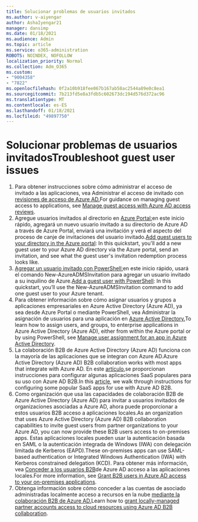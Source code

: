 ```yaml
---
title: Solucionar problemas de usuarios invitados
ms.author: v-aiyengar
author: AshaIyengar21
manager: dansimp
ms.date: 01/18/2021
ms.audience: Admin
ms.topic: article
ms.service: o365-administration
ROBOTS: NOINDEX, NOFOLLOW
localization_priority: Normal
ms.collection: Adm_O365
ms.custom:
- "9004358"
- "7822"
ms.openlocfilehash: 0f2a10b918fee067b167ab58ac2544a89e0c8ea1
ms.sourcegitcommit: 7b213fd5e8a3fdb5c602673dc194d576d372ac96
ms.translationtype: MT
ms.contentlocale: es-ES
ms.lasthandoff: 01/18/2021
ms.locfileid: "49897750"
---
```

# <a name="troubleshoot-guest-user-issues"></a><span data-ttu-id="174bc-102">Solucionar problemas de usuarios invitados</span><span class="sxs-lookup"><span data-stu-id="174bc-102">Troubleshoot guest user issues</span></span>

1. <span data-ttu-id="174bc-103">Para obtener instrucciones sobre cómo administrar el acceso de invitado a las aplicaciones, vea Administrar el acceso de invitado con [revisiones de acceso de Azure AD.](https://docs.microsoft.com/azure/active-directory/governance/manage-guest-access-with-access-reviews)</span><span class="sxs-lookup"><span data-stu-id="174bc-103">For guidance on managing guest access to applications, see [Manage guest access with Azure AD access reviews](https://docs.microsoft.com/azure/active-directory/governance/manage-guest-access-with-access-reviews).</span></span>
1. <span data-ttu-id="174bc-104">Agregue usuarios invitados al directorio en [Azure Portal:](https://docs.microsoft.com/azure/active-directory/external-identities/b2b-quickstart-add-guest-users-portal)en este inicio rápido, agregará un nuevo usuario invitado a su directorio de Azure AD a través de Azure Portal, enviará una invitación y verá el aspecto del proceso de canje de invitaciones del usuario invitado.</span><span class="sxs-lookup"><span data-stu-id="174bc-104">[Add guest users to your directory in the Azure portal](https://docs.microsoft.com/azure/active-directory/external-identities/b2b-quickstart-add-guest-users-portal): In this quickstart, you'll add a new guest user to your Azure AD directory via the Azure portal, send an invitation, and see what the guest user's invitation redemption process looks like.</span></span>
1. <span data-ttu-id="174bc-105">[Agregar un usuario invitado con PowerShell:](https://docs.microsoft.com/azure/active-directory/external-identities/b2b-quickstart-invite-powershell)en este inicio rápido, usará el comando New-AzureADMSInvitation para agregar un usuario invitado a su inquilino de Azure.</span><span class="sxs-lookup"><span data-stu-id="174bc-105">[Add a guest user with PowerShell](https://docs.microsoft.com/azure/active-directory/external-identities/b2b-quickstart-invite-powershell): In this quickstart, you’ll use the New-AzureADMSInvitation command to add one guest user to your Azure tenant.</span></span>
1. <span data-ttu-id="174bc-106">Para obtener información sobre cómo asignar usuarios y grupos a aplicaciones empresariales en Azure Active Directory (Azure AD), ya sea desde Azure Portal o mediante PowerShell, vea Administrar la asignación de usuarios para una aplicación en [Azure Active Directory.](https://docs.microsoft.com/azure/active-directory/manage-apps/assign-user-or-group-access-portal)</span><span class="sxs-lookup"><span data-stu-id="174bc-106">To learn how to assign users, and groups, to enterprise applications in Azure Active Directory (Azure AD), either from within the Azure portal or by using PowerShell, see [Manage user assignment for an app in Azure Active Directory](https://docs.microsoft.com/azure/active-directory/manage-apps/assign-user-or-group-access-portal).</span></span> 
1. <span data-ttu-id="174bc-107">La colaboración B2B de Azure Active Directory (Azure AD) funciona con la mayoría de las aplicaciones que se integran con Azure AD.</span><span class="sxs-lookup"><span data-stu-id="174bc-107">Azure Active Directory (Azure AD) B2B collaboration works with most apps that integrate with Azure AD.</span></span> <span data-ttu-id="174bc-108">En este [artículo,](https://docs.microsoft.com/azure/active-directory/external-identities/configure-saas-apps)se proporcionan instrucciones para configurar algunas aplicaciones SaaS populares para su uso con Azure AD B2B.</span><span class="sxs-lookup"><span data-stu-id="174bc-108">In this [article](https://docs.microsoft.com/azure/active-directory/external-identities/configure-saas-apps), we walk through instructions for configuring some popular SaaS apps for use with Azure AD B2B.</span></span>
1. <span data-ttu-id="174bc-109">Como organización que usa las capacidades de colaboración B2B de Azure Active Directory (Azure AD) para invitar a usuarios invitados de organizaciones asociadas a Azure AD, ahora puede proporcionar a estos usuarios B2B acceso a aplicaciones locales.</span><span class="sxs-lookup"><span data-stu-id="174bc-109">As an organization that uses Azure Active Directory (Azure AD) B2B collaboration capabilities to invite guest users from partner organizations to your Azure AD, you can now provide these B2B users access to on-premises apps.</span></span> <span data-ttu-id="174bc-110">Estas aplicaciones locales pueden usar la autenticación basada en SAML o la autenticación integrada de Windows (IWA) con delegación limitada de Kerberos (EAPD).</span><span class="sxs-lookup"><span data-stu-id="174bc-110">These on-premises apps can use SAML-based authentication or Integrated Windows Authentication (IWA) with Kerberos constrained delegation (KCD).</span></span> <span data-ttu-id="174bc-111">Para obtener más información, vea [Conceder a los usuarios B2B](https://docs.microsoft.com/azure/active-directory/external-identities/hybrid-cloud-to-on-premises)de Azure AD acceso a las aplicaciones locales.</span><span class="sxs-lookup"><span data-stu-id="174bc-111">For more information, see [Grant B2B users in Azure AD access to your on-premises applications](https://docs.microsoft.com/azure/active-directory/external-identities/hybrid-cloud-to-on-premises).</span></span>
1. <span data-ttu-id="174bc-112">Obtenga información sobre cómo conceder a las cuentas de asociado administradas localmente acceso a recursos en la nube [mediante la colaboración B2B de Azure AD.](https://docs.microsoft.com/azure/active-directory/external-identities/hybrid-on-premises-to-cloud)</span><span class="sxs-lookup"><span data-stu-id="174bc-112">Learn how to [grant locally-managed partner accounts access to cloud resources using Azure AD B2B collaboration](https://docs.microsoft.com/azure/active-directory/external-identities/hybrid-on-premises-to-cloud).</span></span>